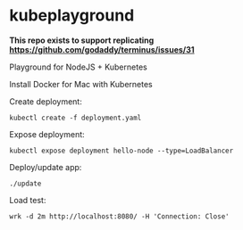 # kubeplayground

**This repo exists to support replicating https://github.com/godaddy/terminus/issues/31**

Playground for NodeJS + Kubernetes

Install Docker for Mac with Kubernetes

Create deployment:
```shell
kubectl create -f deployment.yaml
```

Expose deployment:
```shell
kubectl expose deployment hello-node --type=LoadBalancer
```

Deploy/update app:
```shell
./update
```

Load test:
```shell
wrk -d 2m http://localhost:8080/ -H 'Connection: Close'
```
